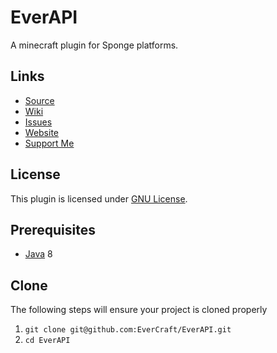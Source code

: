 EverAPI
=============

A minecraft plugin for Sponge platforms.

## Links ##
* [Source](https://github.com/EverCraft/EverAPI)
* [Wiki](http://wiki.evercraft.fr)
* [Issues](https://github.com/EverCraft/EverAPI/issues)
* [Website](http://evercraft.fr)
* [Support Me](https://www.paypal.com/cgi-bin/webscr?cmd=_s-xclick&hosted_button_id=RUSKPBMNJG5R4)

## License ##
This plugin is licensed under [GNU License](https://github.com/EverCraft/EverAPI/blob/master/LICENSE).

## Prerequisites ##
* [Java](http://www.oracle.com/technetwork/java/javase/downloads/jdk8-downloads-2133151.html) 8

## Clone ##
The following steps will ensure your project is cloned properly

1. `git clone git@github.com:EverCraft/EverAPI.git`
2. `cd EverAPI`